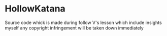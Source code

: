# HollowKatana
Source code whick is made during follow V's lesson
which include insights myself
any copyright infringement will be taken down immediately